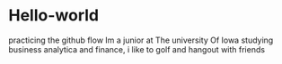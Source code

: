 # Hello-world
practicing the github flow
Im a junior at The university Of Iowa studying business analytica and finance, i like to golf and hangout with friends
